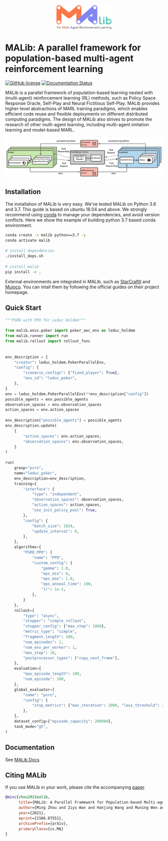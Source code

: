 
<div align=center><img src="docs/imgs/logo.svg" width="35%"></div>


# MALib: A parallel framework for population-based multi-agent reinforcement learning

[![GitHub license](https://img.shields.io/badge/license-MIT-blue.svg)](https://github.com/sjtu-marl/malib/blob/main/LICENSE)
[![Documentation Status](https://readthedocs.org/projects/malib/badge/?version=latest)](https://malib.readthedocs.io/en/latest/?badge=latest)

MALib is a parallel framework of population-based learning nested with (multi-agent) reinforcement learning (RL) methods, such as Policy Space Response Oracle, Self-Play and Neural Fictitious Self-Play. MALib provides higher-level abstractions of MARL training paradigms, which enables efficient code reuse and flexible deployments on different distributed computing paradigms. The design of MALib also strives to promote the research of other multi-agent learning, including multi-agent imitation learning and model-based MARL.

![architecture](docs/imgs/Architecture.svg)

## Installation

The installation of MALib is very easy. We've tested MALib on Python 3.6 and 3.7. This guide is based on ubuntu 18.04 and above. We strongly recommend using [conda](https://docs.conda.io/en/latest/miniconda.html) to manage your dependencies, and avoid version conflicts. Here we show the example of building python 3.7 based conda environment.


```bash
conda create -n malib python==3.7 -y
conda activate malib

# install dependencies
./install_deps.sh

# install malib
pip install -e .
```

External environments are integrated in MALib, such as [StarCraftII](https://github.com/oxwhirl/smac) and [Mujoco](https://mujoco.org/). You can intall them by following the official guides on their project homepage.

## Quick Start

```python
"""PSRO with PPO for Leduc Holdem"""

from malib.envs.poker import poker_aec_env as leduc_holdem
from malib.runner import run
from malib.rollout import rollout_func


env_description = {
    "creator": leduc_holdem.PokerParallelEnv,
    "config": {
        "scenario_configs": {"fixed_player": True},
        "env_id": "leduc_poker",
    },
}
env = leduc_holdem.PokerParallelEnv(**env_description["config"])
possible_agents = env.possible_agents
observation_spaces = env.observation_spaces
action_spaces = env.action_spaces

env_description["possible_agents"] = possible_agents
env_description.update(
    {
        "action_spaces": env.action_spaces,
        "observation_spaces": env.observation_spaces,
    }
)

run(
    group="psro",
    name="leduc_poker",
    env_description=env_description,
    training={
        "interface": {
            "type": "independent",
            "observation_spaces": observation_spaces,
            "action_spaces": action_spaces,
            "use_init_policy_pool": True,
        },
        "config": {
            "batch_size": 1024,
            "update_interval": 8,
        },
    },
    algorithms={
        "PSRO_PPO": {
            "name": "PPO",
            "custom_config": {
                "gamma": 1.0,
                "eps_min": 0,
                "eps_max": 1.0,
                "eps_anneal_time": 100,
                "lr": 1e-2,
            },
        }
    },
    rollout={
        "type": "async",
        "stopper": "simple_rollout",
        "stopper_config": {"max_step": 1000},
        "metric_type": "simple",
        "fragment_length": 100,
        "num_episodes": 1,
        "num_env_per_worker": 1,
        "max_step": 10,
        "postprocessor_types": ["copy_next_frame"],
    },
    evaluation={
        "max_episode_length": 100,
        "num_episode": 100,
    },
    global_evaluator={
        "name": "psro",
        "config": {
            "stop_metrics": {"max_iteration": 1000, "loss_threshold": 2.0},
        },
    },
    dataset_config={"episode_capacity": 200000},
    task_mode="gt",
)
```

## Documentation

See [MALib Docs](https://malib.readthedocs.io/)

## Citing MALib


If you use MALib in your work, please cite the accompanying [paper](https://arxiv.org/abs/2106.07551).

```bibtex
@misc{zhou2021malib,
      title={MALib: A Parallel Framework for Population-based Multi-agent Reinforcement Learning},
      author={Ming Zhou and Ziyu Wan and Hanjing Wang and Muning Wen and Runzhe Wu and Ying Wen and Yaodong Yang and Weinan Zhang and Jun Wang},
      year={2021},
      eprint={2106.07551},
      archivePrefix={arXiv},
      primaryClass={cs.MA}
}
```
